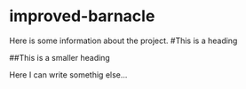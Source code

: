 # improved-barnacle

Here is some information about the project.
#This is a heading

##This is a smaller heading

Here I can write somethig else...
